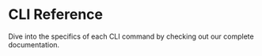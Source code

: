 # CLI Reference

Dive into the specifics of each CLI command by checking out our complete documentation.
